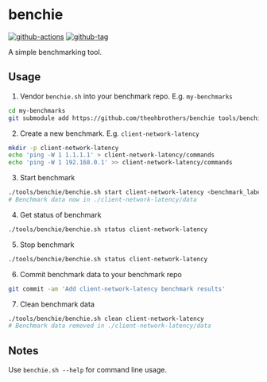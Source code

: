 # benchie

[![github-actions](https://github.com/theohbrothers/benchie/workflows/ci-master-pr/badge.svg)](https://github.com/theohbrothers/benchie/actions)
[![github-tag](https://img.shields.io/github/tag/theohbrothers/benchie)](https://github.com/theohbrothers/benchie/releases/)
<!-- [![docker-image-size](https://img.shields.io/docker/image-size/theohbrothers/benchie/latest)](https://hub.docker.com/r/theohbrothers/benchie) -->

A simple benchmarking tool.

## Usage

1. Vendor `benchie.sh` into your benchmark repo. E.g. `my-benchmarks`

```sh
cd my-benchmarks
git submodule add https://github.com/theohbrothers/benchie tools/benchie
```

2. Create a new benchmark. E.g. `client-network-latency`

```sh
mkdir -p client-network-latency
echo 'ping -W 1 1.1.1.1' > client-network-latency/commands
echo 'ping -W 1 192.168.0.1' >> client-network-latency/commands
```

3. Start benchmark

```sh
./tools/benchie/benchie.sh start client-network-latency <benchmark_label>
# Benchmark data now in ./client-network-latency/data
```

4. Get status of benchmark

```sh
./tools/benchie/benchie.sh status client-network-latency
```

5. Stop benchmark

```sh
./tools/benchie/benchie.sh status client-network-latency
```

6. Commit benchmark data to your benchmark repo

```sh
git commit -am 'Add client-network-latency benchmark results'
```

7. Clean benchmark data

```sh
./tools/benchie/benchie.sh clean client-network-latency
# Benchmark data removed in ./client-network-latency/data
```

## Notes

Use `benchie.sh --help` for command line usage.
